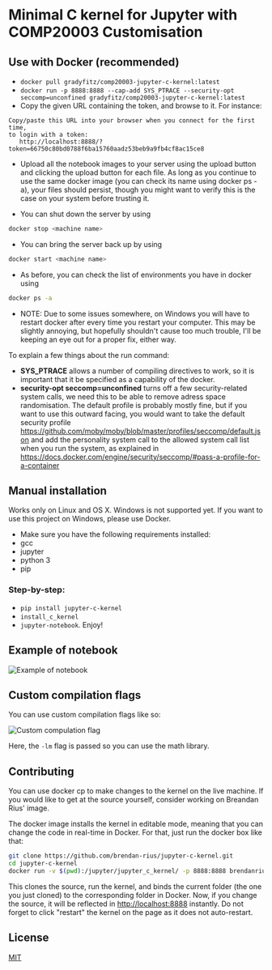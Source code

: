 # Minimal C kernel for Jupyter with COMP20003 Customisation

## Use with Docker (recommended)

 * `docker pull gradyfitz/comp20003-jupyter-c-kernel:latest`
 * `docker run -p 8888:8888 --cap-add SYS_PTRACE --security-opt seccomp=unconfined gradyfitz/comp20003-jupyter-c-kernel:latest`
 * Copy the given URL containing the token, and browse to it. For instance:
 
 ```
 Copy/paste this URL into your browser when you connect for the first time,
 to login with a token:
    http://localhost:8888/?token=66750c80bd0788f6ba15760aadz53beb9a9fb4cf8ac15ce8
 ```

 * Upload all the notebook images to your server using the upload button and 
 clicking the upload button for each file. As long as you continue to use the 
 same docker image (you can check its name using docker ps -a), 
 your files should persist, though you might want to verify this is the case on 
 your system before trusting it.
 
 * You can shut down the server by using 
 ```bash
 docker stop <machine name>
 ```
 
 * You can bring the server back up by using
 ```bash
 docker start <machine name>
 ```
 
 * As before, you can check the list of environments you have in docker using
 ```bash
 docker ps -a
 ```
 
 * NOTE: Due to some issues somewhere, on Windows you will have to restart 
 docker after every time you restart your computer. This may be slightly 
 annoying, but hopefully shouldn't cause too much trouble, I'll be keeping an 
 eye out for a proper fix, either way.
 
 To explain a few things about the run command:
 
 * **SYS_PTRACE** allows a number of compiling directives to work, so it is 
	important that it be specified as a capability of the docker.
 * **security-opt seccomp=unconfined** turns off a few security-related system
    calls, we need this to be able to remove adress space randomisation. The 
	default profile is probably mostly fine, but if you want to use this outward
	facing, you would want to take the default security profile 
	https://github.com/moby/moby/blob/master/profiles/seccomp/default.json
	and add the personality system call to the allowed system call list when
	you run the system, as explained in
	https://docs.docker.com/engine/security/seccomp/#pass-a-profile-for-a-container
	

## Manual installation

Works only on Linux and OS X. Windows is not supported yet. If you want to use this project on Windows, please use Docker.


 * Make sure you have the following requirements installed:
  * gcc
  * jupyter
  * python 3
  * pip

### Step-by-step:
 * `pip install jupyter-c-kernel`
 * `install_c_kernel`
 * `jupyter-notebook`. Enjoy!

## Example of notebook

![Example of notebook](example-notebook.png?raw=true "Example of notebook")

## Custom compilation flags

You can use custom compilation flags like so:

![Custom compulation flag](custom_flags.png?raw=true "Example of notebook using custom compilation flags")

Here, the `-lm` flag is passed so you can use the math library.

## Contributing

You can use docker cp to make changes to the kernel on the live machine. If you
would like to get at the source yourself, consider working on Breandan Rius' 
image.

The docker image installs the kernel in editable mode, meaning that you can
change the code in real-time in Docker. For that, just run the docker box like
that:

```bash
git clone https://github.com/brendan-rius/jupyter-c-kernel.git
cd jupyter-c-kernel
docker run -v $(pwd):/jupyter/jupyter_c_kernel/ -p 8888:8888 brendanrius/jupyter-c-kernel
```

This clones the source, run the kernel, and binds the current folder (the one
you just cloned) to the corresponding folder in Docker.
Now, if you change the source, it will be reflected in [http://localhost:8888](http://localhost:8888)
instantly. Do not forget to click "restart" the kernel on the page as it does
not auto-restart.

## License

[MIT](LICENSE.txt)
